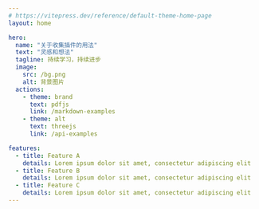 ```yaml
---
# https://vitepress.dev/reference/default-theme-home-page
layout: home

hero:
  name: "关于收集插件的用法"
  text: "灵感和想法"
  tagline: 持续学习，持续进步
  image:
    src: /bg.png
    alt: 背景图片
  actions:
    - theme: brand
      text: pdfjs
      link: /markdown-examples
    - theme: alt
      text: threejs
      link: /api-examples

features:
  - title: Feature A
    details: Lorem ipsum dolor sit amet, consectetur adipiscing elit
  - title: Feature B
    details: Lorem ipsum dolor sit amet, consectetur adipiscing elit
  - title: Feature C
    details: Lorem ipsum dolor sit amet, consectetur adipiscing elit
---
```


